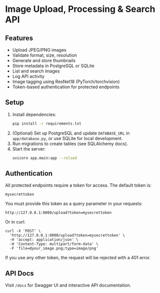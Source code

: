 
# Image Upload, Processing & Search API

## Features
- Upload JPEG/PNG images
- Validate format, size, resolution
- Generate and store thumbnails
- Store metadata in PostgreSQL or SQLite
- List and search images
- Log API activity
- Image tagging using ResNet18 (PyTorch/torchvision)
- Token-based authentication for protected endpoints

## Setup
1. Install dependencies:
   ```bash
   pip install -r requirements.txt
   ```
2. (Optional) Set up PostgreSQL and update `DATABASE_URL` in `app/database.py`, or use SQLite for local development.
3. Run migrations to create tables (see SQLAlchemy docs).
4. Start the server:
   ```bash
   uvicorn app.main:app --reload
   ```

## Authentication
All protected endpoints require a token for access. The default token is:

```
mysecrettoken
```

You must provide this token as a query parameter in your requests:

```
http://127.0.0.1:8000/upload?token=mysecrettoken
```

Or in curl:

```
curl -X 'POST' \
  'http://127.0.0.1:8000/upload?token=mysecrettoken' \
  -H 'accept: application/json' \
  -H 'Content-Type: multipart/form-data' \
  -F 'file=@your_image.png;type=image/png'
```

If you use any other token, the request will be rejected with a 401 error.

## API Docs
Visit `/docs` for Swagger UI and interactive API documentation.